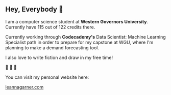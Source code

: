 ## Hey, Everybody 👋

I am a computer science student at __Western Governors University__. Currently have 115 out of 122 credits there.

Currently working through **Codecademy's** Data Scientist: Machine Learning Specialist path in order to prepare for my capstone at WGU, where I'm planning to make a demand forecasting tool.

I also love to write fiction and draw in my free time!

🔮 🔮 🔮

You can visit my personal website here:

[leannagarner.com](https://leannagarner.com/)
<!--
**aistii/aistii** is a ✨ _special_ ✨ repository because its `README.md` (this file) appears on your GitHub profile.

Here are some ideas to get you started:

- 🔭 I’m currently working on ...
- 🌱 I’m currently learning ...
- 👯 I’m looking to collaborate on ...
- 🤔 I’m looking for help with ...
- 💬 Ask me about ...
- 📫 How to reach me: ...
- 😄 Pronouns: ...
- ⚡ Fun fact: ...
-->
